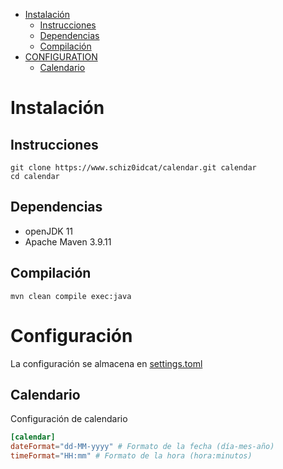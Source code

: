 * [Instalación](#Instalación)
    * [Instrucciones](#Instrucciones)
    * [Dependencias](#Dependencias)
    * [Compilación](#Compilación)
* [CONFIGURATION](#configuration)
    * [Calendario](#Calendario)

# Instalación
## Instrucciones
```
git clone https://www.schiz0idcat/calendar.git calendar
cd calendar
```

## Dependencias
- openJDK 11
- Apache Maven 3.9.11

## Compilación
```
mvn clean compile exec:java
```

# Configuración
La configuración se almacena en [settings.toml](./resources/settings.toml)

## Calendario
Configuración de calendario

```toml
[calendar]
dateFormat="dd-MM-yyyy" # Formato de la fecha (día-mes-año)
timeFormat="HH:mm" # Formato de la hora (hora:minutos)
```

